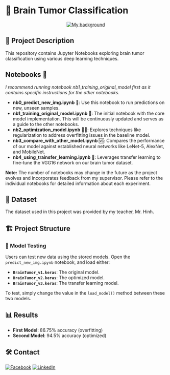 # 🧠 Brain Tumor Classification

<div align="center">
<a href="https://raw.githubusercontent.com/quang2719/Brain-Tumor-Classification/main/IMG_readme_file/new_background_icon.ico" target="_blank">
<img src="https://raw.githubusercontent.com/quang2719/Brain-Tumor-Classification/main/IMG_readme_file/new_background_icon.ico" alt="My background" style="max-width: 300px;">
</a>
</div>

## 📝 Project Description

This repository contains Jupyter Notebooks exploring brain tumor classification using various deep learning techniques.

## Notebooks 📓
*I recommend running notebook nb1_training_original_model first as it contains specific instructions for the other notebooks.*
* **nb0_predict_new_img.ipynb** 🚀: Use this notebook to run predictions on new, unseen samples.
* **nb1_training_original_model.ipynb** 🥇: The initial notebook with the core model implementation. This will be continuously updated and serves as a guide to the other notebooks.
* **nb2_optimization_model.ipynb** 🏋️‍♀️: Explores techniques like regularization to address overfitting issues in the baseline model.
* **nb3_compare_with_other_model.ipynb** 🆚: Compares the performance of our model against established neural networks like LeNet-5, AlexNet, and MobileNet.
* **nb4_using_trainsfer_learning.ipynb** 🔄: Leverages transfer learning to fine-tune the VGG16 network on our brain tumor dataset.

**Note:** The number of notebooks may change in the future as the project evolves and incorporates feedback from my supervisor. Please refer to the individual notebooks for detailed information about each experiment.

## 📁 Dataset

The dataset used in this project was provided by my teacher, Mr. Hinh.

## 🏗️ Project Structure

### 🧪 Model Testing

Users can test new data using the stored models. Open the `predict_new_img.ipynb` notebook, and load either:

- **`BrainTumor_v1.keras`**: The original model.
- **`BrainTumor_v2.keras`**: The optimized model.
- **`BrainTumor_v3.keras`**: The transfer learning model.

To test, simply change the value in the `load_model()` method between these two models.

## 📊 Results

* **First Model**: 86.75% accuracy (overfitting)
* **Second Model**: 94.5% accuracy (optimized)

## 🛠️ Contact
[![Facebook](https://img.shields.io/badge/Facebook-blue?style=for-the-badge&logo=Facebook&logoColor=white)](https://www.facebook.com/qq2719/)
[![LinkedIn](https://img.shields.io/badge/LinkedIn-0077B5?style=for-the-badge&logo=linkedin&logoColor=white)](https://www.linkedin.com/in/quang-nv-ptit/)

